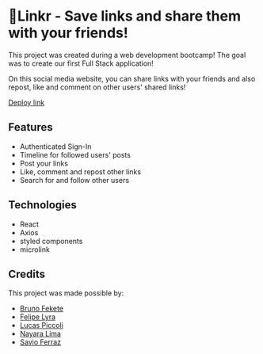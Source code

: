 # 🔗Linkr - Save links and share them with your friends!

This project was created during a web development bootcamp! The goal was to create our first Full Stack application!

On this social media website, you can share links with your friends and also repost, like and comment on other users' shared links!

[Deploy link](http://linkr-frontend-eight.vercel.app/)

## Features
- Authenticated Sign-In
- Timeline for followed users' posts
- Post your links
- Like, comment and repost other links
- Search for and follow other users

## Technologies
- React 
- Axios
- styled components
- microlink

## Credits
This project was made possible by:
- [Bruno Fekete](https://github.com/Fekete-Bruno)
- [Felipe Lyra](https://github.com/felipelyra3)
- [Lucas Piccoli](https://github.com/lucasajajpiccoli)
- [Nayara Lima](https://github.com/naylima)
- [Savio Ferraz](https://github.com/savioferraz)
